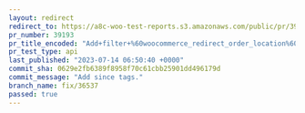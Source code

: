 ```yaml
---
layout: redirect
redirect_to: https://a8c-woo-test-reports.s3.amazonaws.com/public/pr/39193/api/index.html
pr_number: 39193
pr_title_encoded: "Add+filter+%60woocommerce_redirect_order_location%60+for+consistency+with+posts+and+HPOS."
pr_test_type: api
last_published: "2023-07-14 06:50:40 +0000"
commit_sha: 0629e2fb6389f8958f70c61cbb25901dd496179d
commit_message: "Add since tags."
branch_name: fix/36537
passed: true
---
```

